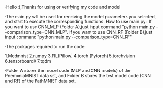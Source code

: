 ·Hello :),Thanks for using or verifying my code and model


·The main.py will be used for receiving the model parameters you selected, and start to execute the corresponding functions.
How to use main.py : 
	If you want to use CNN_MLP (Folder A),just input command "python main.py --comparison_type=CNN_MLP".
	If you want to use CNN_RF (Folder B),just input command "python main.py --comparison_type=CNN_RF"


·The packages required to run the code:

1.Medmnist
2.numpy
3.PIL(Pillow)
4.torch (Pytorch)
5.torchvision
6.tensorboardX
7.tqdm

·Folder A stores the model code (MLP and CNN models) of the PnemoniaMNIST data set, and Folder B stores the test model code (CNN and RF) of the PathMNIST data set.
